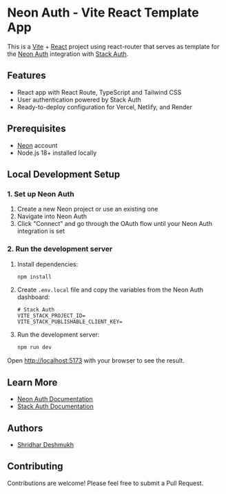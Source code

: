 # Neon Auth - Vite React Template App

This is a [Vite](https://vite.dev/) + [React](https://react.dev/) project using react-router that serves as template for the [Neon Auth](https://neon.tech/docs/guides/neon-auth) integration with [Stack Auth](https://docs.stack-auth.com/overview).

## Features

- React app with React Route, TypeScript and Tailwind CSS
- User authentication powered by Stack Auth
- Ready-to-deploy configuration for Vercel, Netlify, and Render

## Prerequisites

- [Neon](https://neon.tech) account
- Node.js 18+ installed locally

## Local Development Setup

### 1. Set up Neon Auth

1. Create a new Neon project or use an existing one
2. Navigate into Neon Auth
3. Click "Connect" and go through the OAuth flow until your Neon Auth integration is set

### 2. Run the development server

1. Install dependencies:

   ```bash
   npm install
   ```

2. Create `.env.local` file and copy the variables from the Neon Auth dashboard:

   ```
   # Stack Auth
   VITE_STACK_PROJECT_ID=
   VITE_STACK_PUBLISHABLE_CLIENT_KEY=
   ```

3. Run the development server:

   ```bash
   npm run dev
   ```

Open [http://localhost:5173](http://localhost:5173) with your browser to see the result.

## Learn More

- [Neon Auth Documentation](https://neon.tech/docs/guides/neon-identity)
- [Stack Auth Documentation](https://docs.stack-auth.com/)

## Authors

- [Shridhar Deshmukh](https://github.com/shridhad)

## Contributing

Contributions are welcome! Please feel free to submit a Pull Request.
